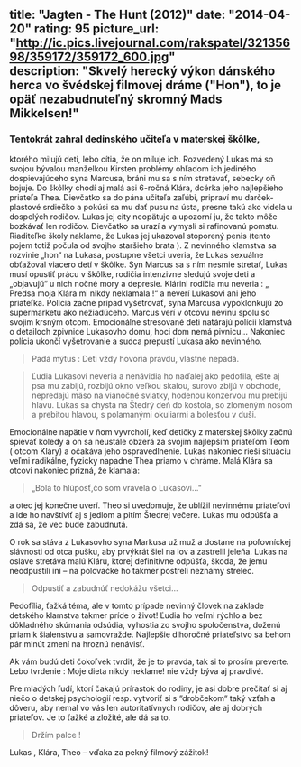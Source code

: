 title: "Jagten - The Hunt (2012)"
date: "2014-04-20"
rating: 95
picture_url: "http://ic.pics.livejournal.com/rakspatel/32135698/359172/359172_600.jpg"    
description: "Skvelý herecký výkon dánského herca vo švédskej filmovej dráme ("Hon"), to je opäť nezabudnuteľný skromný Mads Mikkelsen!"
---

### Tentokrát zahral dedinského učiteľa v materskej škôlke,

ktorého milujú deti, lebo cítia, že on miluje ich. Rozvedený Lukas má so svojou bývalou manželkou Kirsten problémy ohľadom ich jediného dospievajúceho syna Marcusa, bráni mu sa s ním stretávať, sebecky oň bojuje. Do škôlky chodí aj malá asi 6-ročná Klára, dcérka jeho najlepšieho priateľa Thea. Dievčatko sa do pána učiteľa zaľúbi, pripraví mu darček-plastové srdiečko a pokúsi sa mu dať pusu na ústa, presne takú ako videla u dospelých rodičov. Lukas jej city neopätuje a upozorní ju, že takto môže bozkávať len rodičov. Dievčatko sa urazí a vymyslí si rafinovanú pomstu. Riaditeľke školy naklame, že Lukas jej ukazoval stoporený penis (tento pojem totiž počula od svojho staršieho brata ). Z nevinného klamstva sa rozvinie
„hon“ na Lukasa, postupne všetci uveria, že Lukas sexuálne obťažoval viacero detí v škôlke. Syn Marcus sa s ním nesmie stretať, Lukas musí opustiť prácu v škôlke, rodičia intenzivne sledujú svoje deti a „objavujú“ u nich nočné mory a depresie. Klárini rodičia mu neveria : „ Predsa moja Klára mi nikdy neklamala !“ a neverí Lukasovi ani jeho priateľka. Polícia začne prípad vyšetrovať, syna Marcusa vypoklonkujú zo supermarketu ako nežiadúceho. Marcus verí v otcovu nevinu spolu so svojim krsným otcom. Emocionálne stresované deti natárajú polícii klamstvá o detailoch zpivnice Lukasovho domu, hoci dom nemá pivnicu...
Nakoniec polícia ukončí vyšetrovanie a sudca prepustí Lukasa ako nevinného.

>  Padá mýtus : Deti vždy hovoria pravdu, vlastne nepadá.

>Ľudia Lukasovi neveria a nenávidia ho naďalej ako pedofila, ešte aj psa mu zabijú, rozbijú okno veľkou skalou, surovo zbijú v obchode, nepredajú mäso na vianočné sviatky, hodenou konzervou mu prebijú hlavu. Lukas sa chystá na Štedrý deň do kostola, so zlomeným nosom a prebitou hlavou, s polamanými okuliarmi a bolesťou v duši.

Emocionálne napätie v ňom vyvrcholí, keď detičky z materskej škôlky začnú spievať koledy a on sa neustále obzerá za svojim najlepším priateľom Teom ( otcom Kláry) a očakáva jeho ospravedlnenie. Lukas nakoniec rieši situáciu
veľmi radikálne, fyzicky napadne Thea priamo v chráme.
Malá Klára sa otcovi nakoniec prizná, že klamala:
>„Bola to hlúposť,čo som vravela o Lukasovi..."

a otec jej konečne uverí. Theo si uvedomuje, že ublížil nevinnému priateľovi a ide ho navštíviť aj s jedlom a pitím Štedrej večere.
Lukas mu odpúšťa a zdá sa, že vec bude zabudnutá.

O rok sa stáva z Lukasovho syna Markusa už muž a dostane na poľovníckej slávnosti od otca pušku, aby prvýkrát šiel na lov a zastrelil jeleňa. Lukas na oslave stretáva malú Kláru, ktorej definitívne odpúšťa, škoda, že jemu neodpustili iní – na polovačke ho takmer postrelí neznámy strelec. 

>Odpustiť a zabudnúť nedokážu všetci...

Pedofília, ťažká téma, ale v tomto prípade nevinný človek na základe detského klamstva takmer príde o život! Ľudia ho veľmi rýchlo a bez dôkladného skúmania odsúdia, vyhostia zo svojho spoločenstva, doženú priam k šialenstvu a samovražde. Najlepšie dlhoročné priateľstvo sa behom pár minút zmení na hroznú nenávisť.

Ak vám budú deti čokoľvek tvrdiť, že je to pravda, tak si to prosím preverte.
Lebo tvrdenie : Moje dieta nikdy neklame! nie vždy býva aj pravdivé.

Pre mladých ľudí, ktorí čakajú prírastok do rodiny, je asi dobre prečítať si aj niečo o detskej psychologií resp. vytvoriť si s “drobčekom“ taký vzťah a dôveru, aby nemal vo vás len autoritatívnych rodičov, ale aj dobrých priateľov. Je to ťažké a zložité, ale dá sa to. 

> Držím palce !

Lukas , Klára, Theo – vďaka za pekný filmový zážitok!
